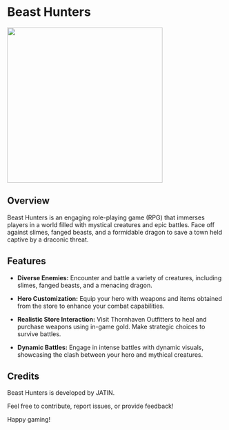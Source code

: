 # Beast Hunters

<img height="360px" src="https://i.ibb.co/0KPznck/20240131-181511-363.jpg">

## Overview

Beast Hunters is an engaging role-playing game (RPG) that immerses players in a world filled with mystical creatures and epic battles. Face off against slimes, fanged beasts, and a formidable dragon to save a town held captive by a draconic threat.

## Features

- **Diverse Enemies:** Encounter and battle a variety of creatures, including slimes, fanged beasts, and a menacing dragon.

- **Hero Customization:** Equip your hero with weapons and items obtained from the store to enhance your combat capabilities.

- **Realistic Store Interaction:** Visit Thornhaven Outfitters to heal and purchase weapons using in-game gold. Make strategic choices to survive battles.

- **Dynamic Battles:** Engage in intense battles with dynamic visuals, showcasing the clash between your hero and mythical creatures.


## Credits

Beast Hunters is developed by JATIN.

Feel free to contribute, report issues, or provide feedback!

Happy gaming!

